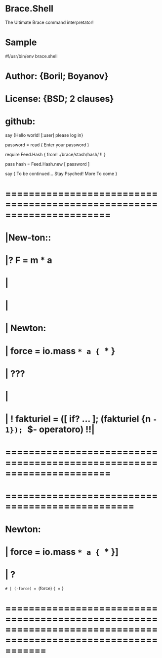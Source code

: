 # Brace.Shell
The Ultimate Brace command interpretator!

# Sample

  #!/usr/bin/env brace.shell
  
  # Author: {Boril; Boyanov}
  
  # License: {BSD; 2 clauses}
  
  # github: 
  
  say {Hello world! [:user] please log in}
  
  password = read { Enter your password }

  require Feed.Hash { from! ./brace/stash/hash/ !! }

  pass hash = Feed.Hash.new [ password ]

  say { To be continued... Stay Psyched! More To come }
  
  # ======================================================================
  # |New-ton::
  # |? F = m * a
  # | 
  # |
  # | Newton:
  # |   force = io.mass `* a { `\* }
  # |   ???
  # |                             
  # | ! fakturiel = ([ if? ... ]; (fakturiel {n `- 1}); `$- operatoro) !!|
  # ======================================================================
  # ================================================
  # Newton:
  # | force = io.mass `* a { `\* }]
  # | ?
 `# | (-force) = `(force) `{ `= }
  # ===============================================================================================================
